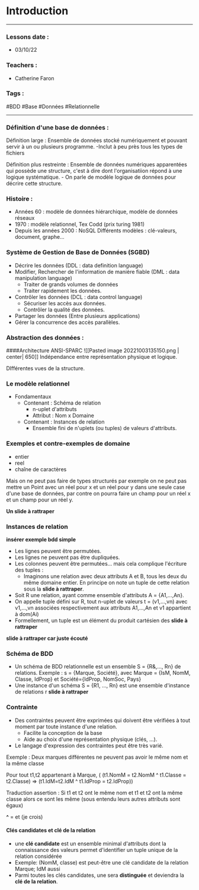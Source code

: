 # Introduction
---
### Lessons date :
- 03/10/22

### Teachers :
- Catherine Faron

### Tags :
#BDD #Base #Données #Relationnelle

---

### Définition d'une base de données :

Définition large : Ensemble de données stocké numériquement et pouvant servir à un ou plusieurs programme.
	-Inclut à peu près tous les types de fichiers

Définition plus restreinte : Ensemble de données numériques apparentées qui possède une structure, c'est à dire dont l'organisatiion répond à une logique systématique.
	- On parle de modèle logique de données pour décrire cette structure.

### Histoire :
- Années 60 : modèle de données hiérarchique, modèle de données réseaux
- 1970 : modèle relationnel, Tex Codd (prix turing 1981)
- Depuis les années 2000 : NoSQL
Différents modèles : clé-valeurs, document, graphe...

### Système de Gestion de Base de Données (SGBD)
- Décrire les données (DDL : data definition language)
- Modifier, Rechercher de l'information de manière fiable (DML : data manipulation language)
	- Traiter de grands volumes de données
	- Traiter rapidement les données.
- Contrôler les données (DCL : data control language)
	- Sécuriser les accès aux données.
	- Contrôler la qualité des données.
- Partager les données (Entre plusieurs applications)
- Gérer la concurrence des accès parallèles.

### Abstraction des données :
####Architecture ANSI-SPARC
![[Pasted image 20221003135150.png | center| 650]]
Indépendance entre représentation physique et logique.

DIfférentes vues de la structure.

### Le modèle relationnel
- Fondamentaux
	- Contenant : Schéma de relation
		- n-uplet d'attributs
		- Attribut : Nom x Domaine
	- Contenant : Instances de relation
		- Ensemble fini de n'uplets (ou tuples) de valeurs d'attributs.

### Exemples et contre-exemples de domaine
- entier
- reel
- chaîne de caractères

Mais on ne peut pas faire de types structurés par exemple on ne peut pas mettre un Point avec un réel pour x et un réel pour y dans une seule case d'une base de données, par contre on pourra faire un champ pour un réel x et un champ pour un réel y.

**Un slide à rattraper**

### Instances de relation
**insérer exemple bdd simple**
- Les lignes peuvent être permutées.
- Les lignes ne peuvent pas être dupliquées.
- Les colonnes peuvent être permutées... mais cela complique l'écriture des tuples :
	- Imaginons une relation avec deux attributs A et B, tous les deux du même domaine entier. En principe on note un tuple de cette relation sous la **slide à rattraper**.
- Soit R une relation, ayant comme ensemble d'attributs A = {A1,...,An}.
- On appelle tuple défini sur R, tout n-uplet de valeurs t = (v1,...,vn) avec v1,...,vn associées respectivement aux attributs A1,...,An et v1 appartient à dom(Ai)
- Formellement, un tuple est un élément du produit cartésien des **slide à rattraper**

**slide à rattraper car juste écouté**

### Schéma de BDD
- Un schéma de BDD relationnelle est un ensemble S = {R&,..., Rn} de relations.
Exemple : s = {Marque, Société}, avec Marque = {IsM, NomM, Classe, IdProp} et
Société={IdProp, NomSoc, Pays}
- Une instance d'un schéma S = {R1, ..., Rn} est une ensemble d'instance de relations r **slide à rattraper**

### Contrainte
- Des contraintes peuvent être exprimées qui doivent être vérifiées à tout moment par toute instance d'une relation.
	- Facilite la conception de la base
	- Aide au choix d'une représentation physique (clés, ...).
- Le langage d'expression des contraintes peut être très varié.

Exemple : Deux marques différentes ne peuvent pas avoir le même nom et la même classe

Pour tout t1,t2 appartenant à Marque,
( (t1.NomM = t2.NomM ^ t1.Classe = t2.Classe) => (t1.IdM=t2.IdM ^ t1.IdProp = t2.IdProp))

Traduction assertion : Si t1 et t2 ont le même nom et t1 et t2 ont la même classe alors ce sont les même (sous entendu leurs autres attributs sont égaux)

**^** = et (je crois)

#### Clés candidates et clé de la relation
- une **clé candidate** est un ensemble minimal d'attributs dont la connaissance des valeurs permet d'identifier un tuple unique de la relation considérée
- Exemple: (NomM, classe) est peut-être une clé candidate de la relation Marque; IdM aussi
- Parmi toutes les clés candidates, une sera **distinguée** et deviendra la **clé de la relation**.

